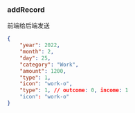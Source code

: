 ### addRecord

前端给后端发送

```json
{
    "year": 2022,
    "month": 2,
    "day": 25,
    "category": "Work",
    "amount": 1200,
    "type": 1,
    "icon": "work-o",
    "type": 1, // outcome: 0, income: 1
    "icon": "work-o"
}
```